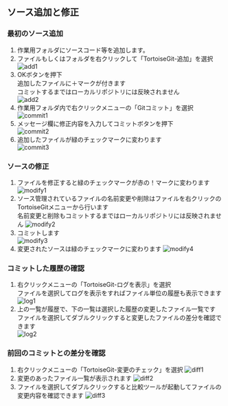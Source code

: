 ## ソース追加と修正
### 最初のソース追加
1. 作業用フォルダにソースコード等を追加します。
2. ファイルもしくはフォルダを右クリックして「TortoiseGit-追加」を選択  
![add1](./images/add1.png)  
3. OKボタンを押下  
追加したファイルに＋マークが付きます  
コミットするまではローカルリポジトリには反映されません  
![add2](./images/add2.png)  
4. 作業用フォルダ内で右クリックメニューの「Gitコミット」を選択
![commit1](./images/commit1.png)  
5. メッセージ欄に修正内容を入力してコミットボタンを押下  
![commit2](./images/commit2.png)  
6. 追加したファイルが緑のチェックマークに変わります  
![commit3](./images/commit3.png)  

### ソースの修正
1. ファイルを修正すると緑のチェックマークが赤の！マークに変わります  
![modify1](./images/modify1.png)  
2. ソース管理されているファイルの名前変更や削除はファイルを右クリックのTortoiseGitメニューから行います  
名前変更と削除もコミットするまではローカルリポジトリには反映されません
![modify2](./images/modify2.png) 
3. コミットします  
![modify3](./images/modify3.png) 
4. 変更されたソースは緑のチェックマークに変わります
![modify4](./images/modify4.png) 

### コミットした履歴の確認
1. 右クリックメニューの「TortoiseGit-ログを表示」を選択  
ファイルを選択してログを表示をすればファイル単位の履歴も表示できます
![log1](./images/log1.png) 
2. 上の一覧が履歴で、下の一覧は選択した履歴の変更したファイル一覧です  
ファイルを選択してダブルクリックすると変更したファイルの差分を確認できます  
![log2](./images/log2.png)  

### 前回のコミットとの差分を確認
1. 右クリックメニューの「TortoiseGit-変更のチェック」を選択
![diff1](./images/diff1.png) 
2. 変更のあったファイル一覧が表示されます
![diff2](./images/diff2.png) 
3. ファイルを選択してダブルクリックすると比較ツールが起動してファイルの変更内容を確認できます
![diff3](./images/diff3.png) 

